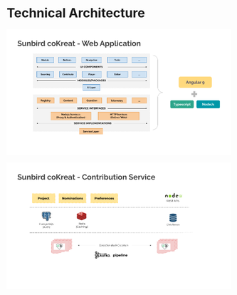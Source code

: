 # Technical Architecture

![Web Application](<../../.gitbook/assets/Web Application.png>)

![Contribution service](<../../.gitbook/assets/Contribution Service.png>)

